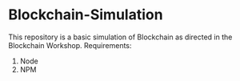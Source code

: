 # Blockchain-Simulation
This repository is a basic simulation of Blockchain as directed in the Blockchain Workshop. Requirements:
1. Node
2. NPM
